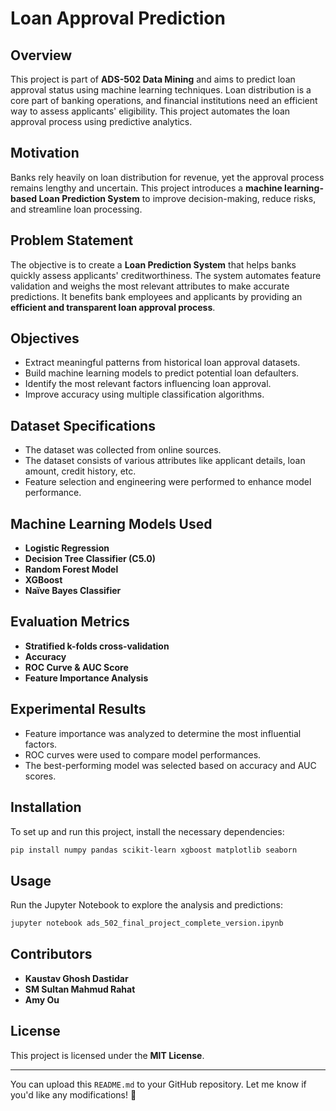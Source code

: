 
# Loan Approval Prediction

## Overview

This project is part of **ADS-502 Data Mining** and aims to predict loan approval status using machine learning techniques. Loan distribution is a core part of banking operations, and financial institutions need an efficient way to assess applicants' eligibility. This project automates the loan approval process using predictive analytics.

## Motivation

Banks rely heavily on loan distribution for revenue, yet the approval process remains lengthy and uncertain. This project introduces a **machine learning-based Loan Prediction System** to improve decision-making, reduce risks, and streamline loan processing.

## Problem Statement

The objective is to create a **Loan Prediction System** that helps banks quickly assess applicants' creditworthiness. The system automates feature validation and weighs the most relevant attributes to make accurate predictions. It benefits bank employees and applicants by providing an **efficient and transparent loan approval process**.

## Objectives

- Extract meaningful patterns from historical loan approval datasets.
- Build machine learning models to predict potential loan defaulters.
- Identify the most relevant factors influencing loan approval.
- Improve accuracy using multiple classification algorithms.

## Dataset Specifications

- The dataset was collected from online sources.
- The dataset consists of various attributes like applicant details, loan amount, credit history, etc.
- Feature selection and engineering were performed to enhance model performance.

## Machine Learning Models Used

- **Logistic Regression**
- **Decision Tree Classifier (C5.0)**
- **Random Forest Model**
- **XGBoost**
- **Naïve Bayes Classifier**

## Evaluation Metrics

- **Stratified k-folds cross-validation**
- **Accuracy**
- **ROC Curve & AUC Score**
- **Feature Importance Analysis**

## Experimental Results

- Feature importance was analyzed to determine the most influential factors.
- ROC curves were used to compare model performances.
- The best-performing model was selected based on accuracy and AUC scores.

## Installation

To set up and run this project, install the necessary dependencies:

```bash
pip install numpy pandas scikit-learn xgboost matplotlib seaborn
```

## Usage

Run the Jupyter Notebook to explore the analysis and predictions:

```bash
jupyter notebook ads_502_final_project_complete_version.ipynb
```

## Contributors

- **Kaustav Ghosh Dastidar**
- **SM Sultan Mahmud Rahat**
- **Amy Ou**

## License

This project is licensed under the **MIT License**.

---

You can upload this `README.md` to your GitHub repository. Let me know if you'd like any modifications! 🚀
